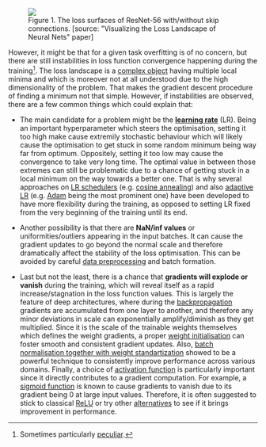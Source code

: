 <figure>
<img src="../../../images/validation/loss_surface.png"/>
<figcaption>Figure 1.  The loss surfaces of ResNet-56 with/without skip connections. [source: "Visualizing the Loss Landscape of Neural Nets" paper]</figcaption>
</figure>

However, it might be that for a given task overfitting is of no concern, but there are still instabilities in loss function convergence happening during the training[^1]. The loss landscape is a [complex object](https://papers.nips.cc/paper/7875-visualizing-the-loss-landscape-of-neural-nets) having multiple local minima and which is moreover not at all understood due to the high dimensionality of the problem. That makes the gradient descent procedure of finding a minimum not that simple. However, if instabilities are observed, there are a few common things which could explain that: 

* The main candidate for a problem might be the [**learning rate**](https://en.wikipedia.org/wiki/Learning_rate) (LR). Being an important hyperparameter which steers the optimisation, setting it too high make cause extremily stochastic behaviour which will likely cause the optimisation to get stuck in some random minimum being way far from optimum. Oppositely, setting it too low may cause the convergence to take very long time. The optimal value in between those extremes can still be problematic due to a chance of getting stuck in a local minimum on the way towards a better one. That is why several approaches on [LR schedulers](https://pytorch.org/docs/stable/optim.html) (e.g. [cosine annealing](https://pytorch.org/docs/stable/generated/torch.optim.lr_scheduler.CosineAnnealingLR.html#torch.optim.lr_scheduler.CosineAnnealingLR)) and also [adaptive LR](https://cs231n.github.io/neural-networks-3/#ada) (e.g. [Adam](https://arxiv.org/abs/1412.6980) being the most prominent one) have been developed to have more flexibility during the training, as opposed to setting LR fixed from the very beginning of the training until its end.

* Another possibility is that there are **NaN/inf values** or uniformities/outliers appearing in the input batches. It can cause the gradient updates to go beyond the normal scale and therefore dramatically affect the stability of the loss optimisation. This can be avoided by careful [data preprocessing](../before/inputs.md) and batch formation.  

* Last but not the least, there is a chance that **gradients will explode or vanish** during the training, which will reveal itself as a rapid increase/stagnation in the loss function values. This is largely the feature of deep architectures, where during the [backpropagation](https://en.wikipedia.org/wiki/Backpropagation) gradients are accumulated from one layer to another, and therefore any minor deviations in scale can exponentially amplify/diminish as they get multiplied. Since it is the scale of the trainable weights themselves which defines the weight gradients, a proper [weight initialisation](https://cs231n.github.io/neural-networks-2/#init) can foster smooth and consistent gradient updates. Also, [batch normalisation together with weight standartization](https://arxiv.org/abs/1903.10520) showed to be a powerful technique to consistently improve performance across various domains. Finally, a choice of [activation function](https://en.wikipedia.org/wiki/Activation_function) is particularly important since it directly contributes to a gradient computation. For example, a [sigmoid function](https://en.wikipedia.org/wiki/Sigmoid_function) is known to cause gradients to vanish due to its gradient being 0 at large input values. Therefore, it is often suggested to stick to classical [ReLU](https://en.wikipedia.org/wiki/Rectifier_(neural_networks)) or try other [alternatives](https://en.wikipedia.org/wiki/Activation_function#Comparison_of_activation_functions) to see if it brings improvement in performance. 


[^1]: Sometimes particularly [peculiar](https://lossfunctions.tumblr.com).